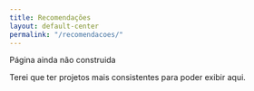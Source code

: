 ```yaml
---
title: Recomendações
layout: default-center
permalink: "/recomendacoes/"
---
```

Página ainda não construida

Terei que ter projetos mais consistentes para poder exibir aqui.
